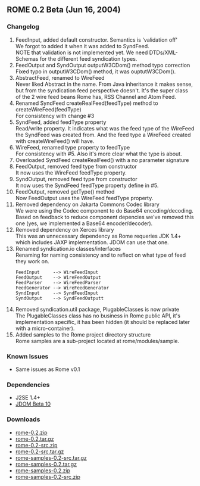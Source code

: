 ## ROME 0.2 Beta (Jun 16, 2004)

### Changelog

1.  FeedInput, added default constructor. Semantics is \'validation
    off\'\
    We forgot to added it when it was added to SyndFeed.\
    NOTE that validation is not implemented yet. We need
    DTDs/XML-Schemas for the different feed syndication types.
2.  FeedOutput and SyndOutput outputW3CDom() method typo correction\
    Fixed typo in outputW3CDom() method, it was ouptutW3CDom().
3.  AbstractFeed, renamed to WireFeed\
    Never liked Abstract in the name. From Java inheritance it makes
    sense, but from the syndication feed perspective doesn\'t. It\'s the
    super class of the 2 wire feed beans Rome has, RSS Channel and Atom
    Feed.
4.  Renamed SyndFeed createRealFeed(feedType) method to
    createWireFeed(feedType)\
    For consistency with change #3
5.  SyndFeed, added feedType property\
    Read/write property. It indicates what was the feed type of the
    WireFeed the SyndFeed was created from. And the feed type a WireFeed
    created with createWireFeed() will have.
6.  WireFeed, renamed type property to feedType\
    For consistency with #5. Also it\'s more clear what the type is
    about.
7.  Overloaded SyndFeed createRealFeed() with a no parameter signature
8.  FeedOutput, removed feed type from constructor\
    It now uses the WireFeed feedType property.
9.  SyndOutput, removed feed type from constructor\
    It now uses the SyndFeed feedType property define in #5.
10. FeedOutput, removed getType() method\
    Now FeedOutput uses the WireFeed feedType property.
11. Removed dependency on Jakarta Commons Codec library\
    We were using the Codec component to do Base64 encoding/decoding.
    Based on feedback to reduce component depencies we\'ve removed this
    one (yes, we implemented a Base64 encoder/decoder).
12. Removed dependency on Xerces library\
    This was an unnecessary dependency as Rome requeries JDK 1.4+ which
    includes JAXP implementation. JDOM can use that one.
13. Renamed syndication.io classes/interfaces\
    Renaming for naming consistency and to reflect on what type of feed
    they work on.
    ```
    FeedInput     --> WireFeedInput
    FeedOutput    --> WireFeedOutput
    FeedParser    --> WireFeedParser
    FeedGenerator --> WireFeedGenerator
    SyndInput     --> SyndFeedInput
    SyndOutput    --> SyndFeedOutputt
    ```
14. Removed syndication.util package, PlugableClasses is now private\
    The PlugableClasses class has no business in Rome public API, it\'s
    implementation specific, it has been hidden (it should be replaced
    later with a micro-container).
15. Added samples to the Rome project directory structure\
    Rome samples are a sub-project located at rome/modules/sample.

### Known Issues
-   Same issues as Rome v0.1

### Dependencies
-   J2SE 1.4+
-   [JDOM Beta 10](http://www.jdom.org/)

### Downloads
-   [rome-0.2.zip](rome-0.2.zip)
-   [rome-0.2.tar.gz](rome-0.2.tar.gz)
-   [rome-0.2-src.zip](rome-0.2-src.zip)
-   [rome-0.2-src.tar.gz](rome-0.2-src.tar.gz)
-   [rome-samples-0.2-src.tar.gz](rome-samples-0.2-src.tar.gz)
-   [rome-samples-0.2.tar.gz](rome-samples-0.2.tar.gz)
-   [rome-samples-0.2.zip](rome-samples-0.2.zip)
-   [rome-samples-0.2-src.zip](rome-samples-0.2-src.zip)
